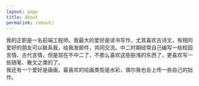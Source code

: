```yaml
---
layout: page
title: About
permalink: /about/
---
```

我的正职是一名前端工程师。我最大的爱好是读书写作，尤其喜欢古诗文，有相同爱好的朋友可以联系我，给我发邮件，共同交流。中二时期经常自己编写一些校园言情、古代言情，但是现在不中二了，不那么喜欢这些肤浅的东西了，更喜欢写一些随笔、散文之类的了。    
我还有一个爱好是画画，最喜欢的绘画类型是水彩，偶尔我也会上传一些自己的拙作。     



